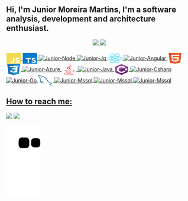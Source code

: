 ## Hi, I'm Junior Moreira Martins, I'm a software analysis, development and architecture enthusiast.
 <div align="center">
  <a href="https://github.com/jrmoreiram">
  <img height="180em" src="https://github-readme-stats.vercel.app/api?username=jrmoreiram&show_icons=true&theme=dracula&include_all_commits=true&count_private=true"/>
  <img height="180em" src="https://github-readme-stats.vercel.app/api/top-langs/?username=jrmoreiram&layout=compact&langs_count=7&theme=dracula"/>
</div>
<div style="display: inline_block"><br>
  <img align="center" alt="Junior-Js" height="30" width="40" src="https://raw.githubusercontent.com/devicons/devicon/master/icons/javascript/javascript-plain.svg">
  <img align="center" alt="Junior-Ts" height="30" width="40" src="https://raw.githubusercontent.com/devicons/devicon/master/icons/typescript/typescript-plain.svg">
  <img align="center" alt="Junior-Node" height="30" width="40" src="https://cdn.jsdelivr.net/gh/devicons/devicon/icons/nodejs/nodejs-original.svg">
  <img align="center" alt="Junior-Jq" height="30" width="40" src="https://cdn.jsdelivr.net/gh/devicons/devicon/icons/jquery/jquery-original.svg">
  <img align="center" alt="Junior-React" height="30" width="40" src="https://raw.githubusercontent.com/devicons/devicon/master/icons/react/react-original.svg">
  <img align="center" alt="Junior-Angular" height="30" width="40" src="https://cdn.jsdelivr.net/gh/devicons/devicon/icons/angularjs/angularjs-original.svg">
  <img align="center" alt="Junior-HTML" height="30" width="40" src="https://raw.githubusercontent.com/devicons/devicon/master/icons/html5/html5-original.svg">
  <img align="center" alt="Junior-CSS" height="30" width="40" src="https://raw.githubusercontent.com/devicons/devicon/master/icons/css3/css3-original.svg">
  <img align="center" alt="Junior-Azure" height="30" width="40" src="https://cdn.jsdelivr.net/gh/devicons/devicon/icons/azure/azure-original.svg">
  <img align="center" alt="Junior-Java" height="30" width="40" src="https://raw.githubusercontent.com/devicons/devicon/master/icons/java/java-plain.svg">
  <img align="center" alt="Junior-Java" height="30" width="40" src="https://cdn.jsdelivr.net/gh/devicons/devicon/icons/spring/spring-original.svg">
  <img align="center" alt="Junior-Csharp" height="30" width="40" src="https://raw.githubusercontent.com/devicons/devicon/master/icons/csharp/csharp-original.svg">
  <img align="center" alt="Junior-Csharp" height="30" width="40" src="https://cdn.jsdelivr.net/gh/devicons/devicon/icons/visualstudio/visualstudio-plain.svg">
 
  <img align="center" alt="Junior-Go" height="30" width="40" src="https://cdn.jsdelivr.net/gh/devicons/devicon/icons/go/go-original-wordmark.svg">
 
  <img align="center" alt="Junior-Mysql" height="30" width="40" src="https://raw.githubusercontent.com/devicons/devicon/master/icons/mysql/mysql-plain.svg">
  <img align="center" alt="Junior-Mssql" height="30" width="40" src="https://cdn.jsdelivr.net/gh/devicons/devicon/icons/microsoftsqlserver/microsoftsqlserver-plain.svg">
  <img align="center" alt="Junior-Mssql" height="30" width="40" src="https://cdn.jsdelivr.net/gh/devicons/devicon/icons/oracle/oracle-original.svg">
  <img align="center" alt="Junior-Mssql" height="30" width="40" src="https://cdn.jsdelivr.net/gh/devicons/devicon/icons/postgresql/postgresql-plain.svg">
 
 
 

  
  
</div>
 
 
  
  ## How to reach me:
 
<div> 
   <a href = "mailto:jumoreiram@gmail.com"><img src="https://img.shields.io/badge/-Gmail-%23333?style=for-the-badge&logo=gmail&logoColor=white" target="_blank"></a>
  <a href="www.linkedin.com/in/júnior-moreira-martins-512b7375" target="_blank"><img src="https://img.shields.io/badge/-LinkedIn-%230077B5?style=for-the-badge&logo=linkedin&logoColor=white" target="_blank"></a> 
 
   ![Snake animation](https://github.com/rafaballerini/rafaballerini/blob/output/github-contribution-grid-snake.svg)
  
</div>
